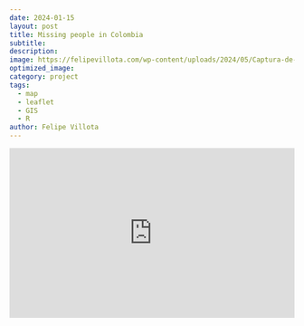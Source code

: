 ```yaml
---
date: 2024-01-15
layout: post
title: Missing people in Colombia 
subtitle: 
description:
image: https://felipevillota.com/wp-content/uploads/2024/05/Captura-de-pantalla-548.png
optimized_image: 
category: project
tags:
  - map
  - leaflet
  - GIS
  - R
author: Felipe Villota 
---
```


<iframe src="https://felipevillota.com/wp-content/uploads/2024/05/mapa_desaparecidos.html" width="100%" height="300" style="border: none; overflow: hidden;"></iframe>